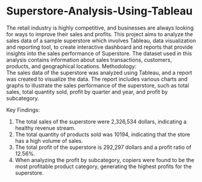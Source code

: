 # Superstore-Analysis-Using-Tableau


The retail industry is highly competitive, and businesses are always looking for ways to 
improve their sales and profits. This project aims to analyze the sales data of a sample 
superstore which involves Tableau, data visualization and reporting tool, to create interactive 
dashboard and reports that provide insights into the sales performance of Superstore. 
The dataset used in this analysis contains information about sales transactions, customers, 
products, and geographical locations. 
Methodology:  
The sales data of the superstore was analyzed using Tableau, and a report was created to 
visualize the data. The report includes various charts and graphs to illustrate the sales 
performance of the superstore, such as total sales, total quantity sold, profit by quarter and 
year, and profit by subcategory. 

Key Findings:  
1. The total sales of the superstore were 2,326,534 dollars, indicating a healthy revenue 
stream. 
2. The total quantity of products sold was 10194, indicating that the store has a high volume 
of sales. 
3. The total profit of the superstore is 292,297 dollars and a profit ratio of 12.56%. 
4. When analyzing the profit by subcategory, copiers were found to be the most profitable 
product category, generating the highest profits for the superstore. 
